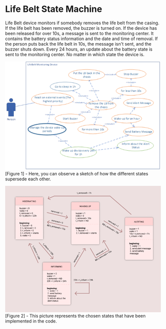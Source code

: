 # Life Belt State Machine

Life Belt device monitors if somebody removes the life belt from the casing. If the life belt has been removed, the buzzer is turned on. If the device has been released for over 10s, a message is sent to the monitoring center. It contains the battery status information and the date and time of removal. If the person puts back the life belt in 10s, the message isn't sent, and the buzzer shuts down. Every 24 hours, an update about the battery state is sent to the monitoring center. No matter in which state the device is.

![alt text](/images/LifeBeltSketch.png)
[Figure 1] - Here, you can observe a sketch of how the different states supersede each other.

![alt text](/images/StateDiagram.png)
[Figure 2] - This picture represents the chosen states that have been implemented in the code.